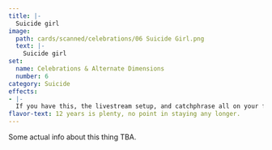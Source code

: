 ```yaml
---
title: |-
  Suicide girl
image: 
  path: cards/scanned/celebrations/06 Suicide Girl.png
  text: |-
    Suicide girl
set:
  name: Celebrations & Alternate Dimensions
  number: 6
category: Suicide
effects: 
- |-
  If you have this, the livestream setup, and catchphrase all on your field, kill yourself (you lose)
flavor-text: 12 years is plenty, no point in staying any longer.
---
```

Some actual info about this thing TBA.
